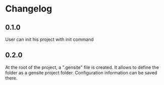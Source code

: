 # Changelog

## 0.1.0

User can init his project with init command

## 0.2.0

At the root of the project, a ".gensite" file is created. It allows to define the folder as a gensite project folder. Configuration information can be saved there.
